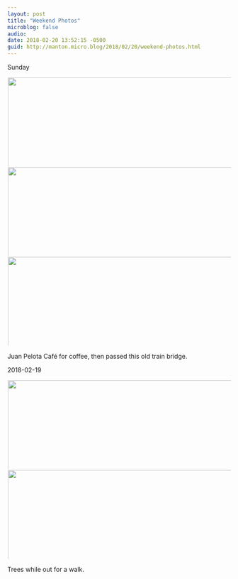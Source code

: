 ```yaml
---
layout: post
title: "Weekend Photos"
microblog: false
audio: 
date: 2018-02-20 13:52:15 -0500
guid: http://manton.micro.blog/2018/02/20/weekend-photos.html
---
```


Sunday

<a href="http://manton.micro.blog/uploads/2018/f983210329.jpg"><img src="http://manton.micro.blog/uploads/2018/f983210329.jpg" width="600" height="600" style="display: inline-block; max-height: 200px; width: auto; padding: 1px;" class="sunlit_image" /></a><a href="http://manton.micro.blog/uploads/2018/796aaef03b.jpg"><img src="http://manton.micro.blog/uploads/2018/796aaef03b.jpg" width="600" height="600" style="display: inline-block; max-height: 200px; width: auto; padding: 1px;" class="sunlit_image" /></a><a href="http://manton.micro.blog/uploads/2018/86579d0fae.jpg"><img src="http://manton.micro.blog/uploads/2018/86579d0fae.jpg" width="600" height="600" style="display: inline-block; max-height: 200px; width: auto; padding: 1px;" class="sunlit_image" /></a>

Juan Pelota Café for coffee, then passed this old train bridge.



2018-02-19

<a href="http://manton.micro.blog/uploads/2018/8031af3fb1.jpg"><img src="http://manton.micro.blog/uploads/2018/8031af3fb1.jpg" width="600" height="600" style="display: inline-block; max-height: 200px; width: auto; padding: 1px;" class="sunlit_image" /></a><a href="http://manton.micro.blog/uploads/2018/5846c9d7b6.jpg"><img src="http://manton.micro.blog/uploads/2018/5846c9d7b6.jpg" width="600" height="600" style="display: inline-block; max-height: 200px; width: auto; padding: 1px;" class="sunlit_image" /></a>

Trees while out for a walk.




